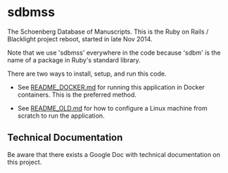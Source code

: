 
sdbmss
======

The Schoenberg Database of Manuscripts. This is the Ruby on Rails /
Blacklight project reboot, started in late Nov 2014.

Note that we use 'sdbmss' everywhere in the code because 'sdbm' is the
name of a package in Ruby's standard library.

There are two ways to install, setup, and run this code.

* See [README_DOCKER.md](README_DOCKER.md) for running this
  application in Docker containers. This is the preferred method.

* See [README_OLD.md](README_OLD.md) for how to configure a Linux
  machine from scratch to run the application.

Technical Documentation
-----------------------

Be aware that there exists a Google Doc with technical documentation
on this project.
